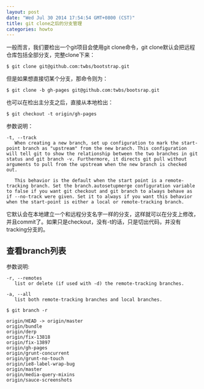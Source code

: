 ```yaml
---
layout: post
date: "Wed Jul 30 2014 17:54:54 GMT+0800 (CST)"
title: git clone之后的分支管理
categories: howto
---
```


一般而言，我们要检出一个git项目会使用git clone命令，git clone默认会把远程仓库包括全部分支，完整clone下来：

`$ git clone git@github.com:twbs/bootstrap.git`

但是如果想直接切某个分支，那命令则为：

`$ git clone -b gh-pages git@github.com:twbs/bootsrap.git`

也可以在检出主分支之后，直接从本地检出：

`$ git checkout -t origin/gh-pages`

参数说明：

    -t, --track
       When creating a new branch, set up configuration to mark the start-point branch as "upstream" from the new branch. This configuration will tell git to show the relationship between the two branches in git status and git branch -v. Furthermore, it directs git pull without arguments to pull from the upstream when the new branch is checked out.

       This behavior is the default when the start point is a remote-tracking branch. Set the branch.autosetupmerge configuration variable to false if you want git checkout and git branch to always behave as if --no-track were given. Set it to always if you want this behavior when the start-point is either a local or remote-tracking branch.

它默认会在本地建立一个和远程分支名字一样的分支，这样就可以在分支上修改，并且commit了。如果只是checkout，没有-t的话，只是切出代码，并没有tracking分支的。

查看branch列表
--------------
参数说明:

    -r, --remotes
       list or delete (if used with -d) the remote-tracking branches.

    -a, --all
       list both remote-tracking branches and local branches.


`$ git branch -r`

    origin/HEAD -> origin/master
    origin/bundle
    origin/derp
    origin/fix-13818
    origin/fix-13897
    origin/gh-pages
    origin/grunt-concurrent
    origin/grunt-no-touch
    origin/ie8-label-wrap-bug
    origin/master
    origin/media-query-mixins
    origin/sauce-screenshots

